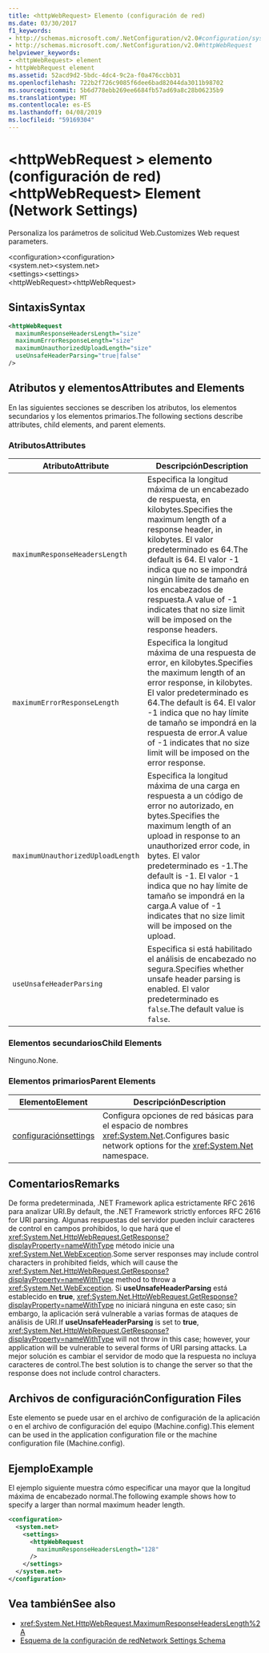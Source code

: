```yaml
---
title: <httpWebRequest> Elemento (configuración de red)
ms.date: 03/30/2017
f1_keywords:
- http://schemas.microsoft.com/.NetConfiguration/v2.0#configuration/system.net/settings/httpWebRequest
- http://schemas.microsoft.com/.NetConfiguration/v2.0#httpWebRequest
helpviewer_keywords:
- <httpWebRequest> element
- httpWebRequest element
ms.assetid: 52acd9d2-5bdc-4dc4-9c2a-f0a476ccbb31
ms.openlocfilehash: 722b2f726c9085f6dee6bad82044da3011b98702
ms.sourcegitcommit: 5b6d778ebb269ee6684fb57ad69a8c28b06235b9
ms.translationtype: MT
ms.contentlocale: es-ES
ms.lasthandoff: 04/08/2019
ms.locfileid: "59169304"
---
```

# <a name="httpwebrequest-element-network-settings"></a><span data-ttu-id="126d1-102">\<httpWebRequest > elemento (configuración de red)</span><span class="sxs-lookup"><span data-stu-id="126d1-102">\<httpWebRequest> Element (Network Settings)</span></span>
<span data-ttu-id="126d1-103">Personaliza los parámetros de solicitud Web.</span><span class="sxs-lookup"><span data-stu-id="126d1-103">Customizes Web request parameters.</span></span>  
  
 <span data-ttu-id="126d1-104">\<configuration></span><span class="sxs-lookup"><span data-stu-id="126d1-104">\<configuration></span></span>  
<span data-ttu-id="126d1-105">\<system.net></span><span class="sxs-lookup"><span data-stu-id="126d1-105">\<system.net></span></span>  
<span data-ttu-id="126d1-106">\<settings></span><span class="sxs-lookup"><span data-stu-id="126d1-106">\<settings></span></span>  
<span data-ttu-id="126d1-107">\<httpWebRequest></span><span class="sxs-lookup"><span data-stu-id="126d1-107">\<httpWebRequest></span></span>  
  
## <a name="syntax"></a><span data-ttu-id="126d1-108">Sintaxis</span><span class="sxs-lookup"><span data-stu-id="126d1-108">Syntax</span></span>  
  
```xml  
<httpWebRequest  
  maximumResponseHeadersLength="size"  
  maximumErrorResponseLength="size"  
  maximumUnauthorizedUploadLength="size"  
  useUnsafeHeaderParsing="true|false"  
/>  
```  
  
## <a name="attributes-and-elements"></a><span data-ttu-id="126d1-109">Atributos y elementos</span><span class="sxs-lookup"><span data-stu-id="126d1-109">Attributes and Elements</span></span>  
 <span data-ttu-id="126d1-110">En las siguientes secciones se describen los atributos, los elementos secundarios y los elementos primarios.</span><span class="sxs-lookup"><span data-stu-id="126d1-110">The following sections describe attributes, child elements, and parent elements.</span></span>  
  
### <a name="attributes"></a><span data-ttu-id="126d1-111">Atributos</span><span class="sxs-lookup"><span data-stu-id="126d1-111">Attributes</span></span>  
  
|**<span data-ttu-id="126d1-112">Atributo</span><span class="sxs-lookup"><span data-stu-id="126d1-112">Attribute</span></span>**|**<span data-ttu-id="126d1-113">Descripción</span><span class="sxs-lookup"><span data-stu-id="126d1-113">Description</span></span>**|  
|-------------------|---------------------|  
|`maximumResponseHeadersLength`|<span data-ttu-id="126d1-114">Especifica la longitud máxima de un encabezado de respuesta, en kilobytes.</span><span class="sxs-lookup"><span data-stu-id="126d1-114">Specifies the maximum length of a response header, in kilobytes.</span></span> <span data-ttu-id="126d1-115">El valor predeterminado es 64.</span><span class="sxs-lookup"><span data-stu-id="126d1-115">The default is 64.</span></span> <span data-ttu-id="126d1-116">El valor -1 indica que no se impondrá ningún límite de tamaño en los encabezados de respuesta.</span><span class="sxs-lookup"><span data-stu-id="126d1-116">A value of -1 indicates that no size limit will be imposed on the response headers.</span></span>|  
|`maximumErrorResponseLength`|<span data-ttu-id="126d1-117">Especifica la longitud máxima de una respuesta de error, en kilobytes.</span><span class="sxs-lookup"><span data-stu-id="126d1-117">Specifies the maximum length of an error response, in kilobytes.</span></span> <span data-ttu-id="126d1-118">El valor predeterminado es 64.</span><span class="sxs-lookup"><span data-stu-id="126d1-118">The default is 64.</span></span> <span data-ttu-id="126d1-119">El valor -1 indica que no hay límite de tamaño se impondrá en la respuesta de error.</span><span class="sxs-lookup"><span data-stu-id="126d1-119">A value of -1 indicates that no size limit will be imposed on the error response.</span></span>|  
|`maximumUnauthorizedUploadLength`|<span data-ttu-id="126d1-120">Especifica la longitud máxima de una carga en respuesta a un código de error no autorizado, en bytes.</span><span class="sxs-lookup"><span data-stu-id="126d1-120">Specifies the maximum length of an upload in response to an unauthorized error code, in bytes.</span></span> <span data-ttu-id="126d1-121">El valor predeterminado es -1.</span><span class="sxs-lookup"><span data-stu-id="126d1-121">The default is -1.</span></span> <span data-ttu-id="126d1-122">El valor -1 indica que no hay límite de tamaño se impondrá en la carga.</span><span class="sxs-lookup"><span data-stu-id="126d1-122">A value of -1 indicates that no size limit will be imposed on the upload.</span></span>|  
|`useUnsafeHeaderParsing`|<span data-ttu-id="126d1-123">Especifica si está habilitado el análisis de encabezado no segura.</span><span class="sxs-lookup"><span data-stu-id="126d1-123">Specifies whether unsafe header parsing is enabled.</span></span> <span data-ttu-id="126d1-124">El valor predeterminado es `false`.</span><span class="sxs-lookup"><span data-stu-id="126d1-124">The default value is `false`.</span></span>|  
  
### <a name="child-elements"></a><span data-ttu-id="126d1-125">Elementos secundarios</span><span class="sxs-lookup"><span data-stu-id="126d1-125">Child Elements</span></span>  
 <span data-ttu-id="126d1-126">Ninguno.</span><span class="sxs-lookup"><span data-stu-id="126d1-126">None.</span></span>  
  
### <a name="parent-elements"></a><span data-ttu-id="126d1-127">Elementos primarios</span><span class="sxs-lookup"><span data-stu-id="126d1-127">Parent Elements</span></span>  
  
|**<span data-ttu-id="126d1-128">Elemento</span><span class="sxs-lookup"><span data-stu-id="126d1-128">Element</span></span>**|**<span data-ttu-id="126d1-129">Descripción</span><span class="sxs-lookup"><span data-stu-id="126d1-129">Description</span></span>**|  
|-----------------|---------------------|  
|[<span data-ttu-id="126d1-130">configuración</span><span class="sxs-lookup"><span data-stu-id="126d1-130">settings</span></span>](../../../../../docs/framework/configure-apps/file-schema/network/settings-element-network-settings.md)|<span data-ttu-id="126d1-131">Configura opciones de red básicas para el espacio de nombres <xref:System.Net>.</span><span class="sxs-lookup"><span data-stu-id="126d1-131">Configures basic network options for the <xref:System.Net> namespace.</span></span>|  
  
## <a name="remarks"></a><span data-ttu-id="126d1-132">Comentarios</span><span class="sxs-lookup"><span data-stu-id="126d1-132">Remarks</span></span>  
 <span data-ttu-id="126d1-133">De forma predeterminada, .NET Framework aplica estrictamente RFC 2616 para analizar URI.</span><span class="sxs-lookup"><span data-stu-id="126d1-133">By default, the .NET Framework strictly enforces RFC 2616 for URI parsing.</span></span> <span data-ttu-id="126d1-134">Algunas respuestas del servidor pueden incluir caracteres de control en campos prohibidos, lo que hará que el <xref:System.Net.HttpWebRequest.GetResponse?displayProperty=nameWithType> método inicie una <xref:System.Net.WebException>.</span><span class="sxs-lookup"><span data-stu-id="126d1-134">Some server responses may include control characters in prohibited fields, which will cause the <xref:System.Net.HttpWebRequest.GetResponse?displayProperty=nameWithType> method to throw a <xref:System.Net.WebException>.</span></span> <span data-ttu-id="126d1-135">Si **useUnsafeHeaderParsing** está establecido en **true**, <xref:System.Net.HttpWebRequest.GetResponse?displayProperty=nameWithType> no iniciará ninguna en este caso; sin embargo, la aplicación será vulnerable a varias formas de ataques de análisis de URI.</span><span class="sxs-lookup"><span data-stu-id="126d1-135">If **useUnsafeHeaderParsing** is set to **true**, <xref:System.Net.HttpWebRequest.GetResponse?displayProperty=nameWithType> will not throw in this case; however, your application will be vulnerable to several forms of URI parsing attacks.</span></span> <span data-ttu-id="126d1-136">La mejor solución es cambiar el servidor de modo que la respuesta no incluya caracteres de control.</span><span class="sxs-lookup"><span data-stu-id="126d1-136">The best solution is to change the server so that the response does not include control characters.</span></span>  
  
## <a name="configuration-files"></a><span data-ttu-id="126d1-137">Archivos de configuración</span><span class="sxs-lookup"><span data-stu-id="126d1-137">Configuration Files</span></span>  
 <span data-ttu-id="126d1-138">Este elemento se puede usar en el archivo de configuración de la aplicación o en el archivo de configuración del equipo (Machine.config).</span><span class="sxs-lookup"><span data-stu-id="126d1-138">This element can be used in the application configuration file or the machine configuration file (Machine.config).</span></span>  
  
## <a name="example"></a><span data-ttu-id="126d1-139">Ejemplo</span><span class="sxs-lookup"><span data-stu-id="126d1-139">Example</span></span>  
 <span data-ttu-id="126d1-140">El ejemplo siguiente muestra cómo especificar una mayor que la longitud máxima de encabezado normal.</span><span class="sxs-lookup"><span data-stu-id="126d1-140">The following example shows how to specify a larger than normal maximum header length.</span></span>  
  
```xml  
<configuration>  
  <system.net>  
    <settings>  
      <httpWebRequest  
        maximumResponseHeadersLength="128"  
      />  
    </settings>  
  </system.net>  
</configuration>  
```  
  
## <a name="see-also"></a><span data-ttu-id="126d1-141">Vea también</span><span class="sxs-lookup"><span data-stu-id="126d1-141">See also</span></span>

- <xref:System.Net.HttpWebRequest.MaximumResponseHeadersLength%2A>
- [<span data-ttu-id="126d1-142">Esquema de la configuración de red</span><span class="sxs-lookup"><span data-stu-id="126d1-142">Network Settings Schema</span></span>](../../../../../docs/framework/configure-apps/file-schema/network/index.md)
